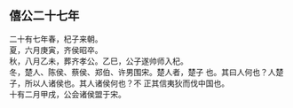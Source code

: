 ## 僖公二十七年

二十有七年春，杞子来朝。  
夏，六月庚寅，齐侯昭卒。  
秋，八月乙未，葬齐孝公。乙巳，公子遂帅师入杞。  
冬，楚人、陈侯、蔡侯、郑伯、许男围宋。楚人者，楚子
也。其曰人何也？人楚子，所以人诸侯也。其人诸侯何也？不
正其信夷狄而伐中国也。  
十有二月甲戌，公会诸侯盟于宋。  

